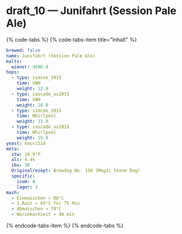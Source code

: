 # draft\_10 — Junifahrt \(Session Pale Ale\)

{% code-tabs %}
{% code-tabs-item title="Inhalt" %}
```yaml
brewed: false
name: Junifahrt (Session Pale Ale)
malts:
  wiener: 4500.0
hops:
  - type: simcoe_2015
    time: VWH
    weight: 12.0
  - type: cascade_us2015
    time: VWH
    weight: 10.0
  - type: simcoe_2015
    time: Whirlpool
    weight: 13.0
  - type: cascade_us2015
    time: Whirlpool
    weight: 15.0
yeast: mauri514
meta:
  stw: 10.9°P
  alc: 4.4%
  ibu: 30
  Originalrezept: Brewdog No. 156 (Magic Stone Dog)
  specific:
    isom: 0
    lager: 2
mash:
  - Einmaischen » 68°C
  - 1.Rast » 65°C für 75 Min
  - Abmaischen » 78°C
  - Würzekochzeit » 40 min
```
{% endcode-tabs-item %}
{% endcode-tabs %}

